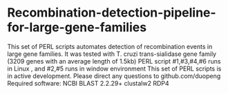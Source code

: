 # Recombination-detection-pipeline-for-large-gene-families
This set of PERL scripts automates detection of recombination events in large gene families. 
It was tested with T. cruzi trans-sialidase gene family (3209 genes with an average length of 1.5kb)
PERL script #1,#3,#4,#6 runs in Linux , and  #2,#5 runs in window environment
This set of PERL scripts is in active development. Please direct any questions to github.com/duopeng
Required software:
NCBI BLAST 2.2.29+
clustalw2
RDP4
